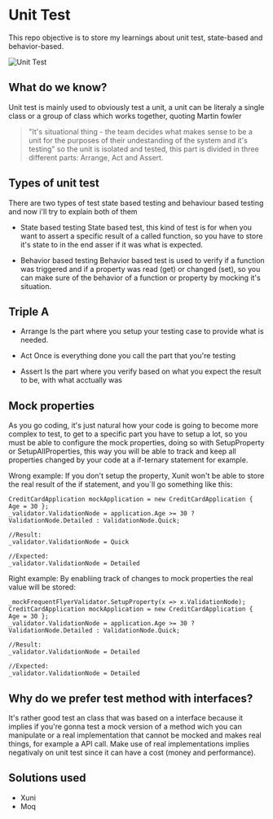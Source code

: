 # Unit Test

This repo objective is to store my learnings about unit test, state-based and behavior-based.

![Unit Test](https://media.giphy.com/media/gw3IWyGkC0rsazTi/giphy.gif)

## What do we know?

Unit test is mainly used to obviously test a unit, a unit can be literaly a single class or a group of class which works together, quoting Martin fowler
> "It's situational thing - the team decides what makes sense to be a unit for the purposes of their undestanding of the system and it's testing"
so the unit is isolated and tested, this part is divided in three different parts: Arrange, Act and Assert.

## Types of unit test

There are two types of test state based testing and behaviour based testing and now i'll try to explain both of them

* State based testing
State based test, this kind of test is for when you want to assert a specific result of a called function, so you have to store it's state to in the end asser if it was what is expected.

* Behavior based testing
Behavior based test is used to verify if a function was triggered and if a property was read (get) or changed (set), so you can make sure of the behavior of a function or property by mocking it's situation.

## Triple A

* Arrange
  Is the part where you setup your testing case to provide what is needed.
  
* Act
  Once is everything done you call the part that you're testing
  
* Assert
  Is the part where you verify based on what you expect the result to be, with what acctually was
  
## Mock properties

As you go coding, it's just natural how your code is going to become more complex to test, to get to a specific part you have to setup a lot, so you must be able to configure the mock properties, doing so with SetupProperty or SetupAllProperties, this way you will be able to track and keep all properties changed by your code at a if-ternary statement for example.

Wrong example:
  If you don't setup the property, Xunit won't be able to store the real result of the if statement, and you`ll go something like this:
  
  ```
  CreditCardApplication mockApplication = new CreditCardApplication { Age = 30 };
  _validator.ValidationNode = application.Age >= 30 ? ValidationNode.Detailed : ValidationNode.Quick;
  
  //Result: 
  _validator.ValidationNode = Quick
  
  //Expected:
  _validator.ValidationNode = Detailed
  ```
  
Right example:
  By enabliing track of changes to mock properties the real value will be stored:
  
  ```
  _mockFrequentFlyerValidator.SetupProperty(x => x.ValidationNode);
  CreditCardApplication mockApplication = new CreditCardApplication { Age = 30 };
  _validator.ValidationNode = application.Age >= 30 ? ValidationNode.Detailed : ValidationNode.Quick;
  
  //Result: 
  _validator.ValidationNode = Detailed
  
  //Expected:
  _validator.ValidationNode = Detailed
  ```
  
## Why do we prefer test method with interfaces?

It's rather good test an class that was based on a interface because it implies if you're gonna test a mock version of a method wich you can manipulate or a real implementation that cannot be mocked and makes real things, for example a API call. Make use of real implementations implies negativaly on unit test since it can have a cost (money and performance).

## Solutions used

 * Xuni
 * Moq
